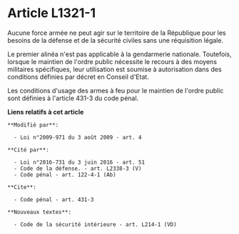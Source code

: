 # Article L1321-1

Aucune force armée ne peut agir sur le territoire de la République pour les besoins de la défense et de la sécurité civiles
sans une réquisition légale.

Le premier alinéa n'est pas applicable à la gendarmerie nationale. Toutefois, lorsque le maintien de l'ordre public nécessite
le recours à des moyens militaires spécifiques, leur utilisation est soumise à autorisation dans des conditions définies par
décret en Conseil d'Etat.

Les conditions d'usage des armes à feu pour le maintien de l'ordre public sont définies à l'article 431-3 du code pénal.

**Liens relatifs à cet article**

	**Modifié par**:

	  - Loi n°2009-971 du 3 août 2009 - art. 4

	**Cité par**:

	  - Loi n°2016-731 du 3 juin 2016 - art. 51
	  - Code de la défense. - art. L2338-3 (V)
	  - Code pénal - art. 122-4-1 (Ab)

	**Cite**:

	  - Code pénal - art. 431-3

	**Nouveaux textes**:

	  - Code de la sécurité intérieure - art. L214-1 (VD)

